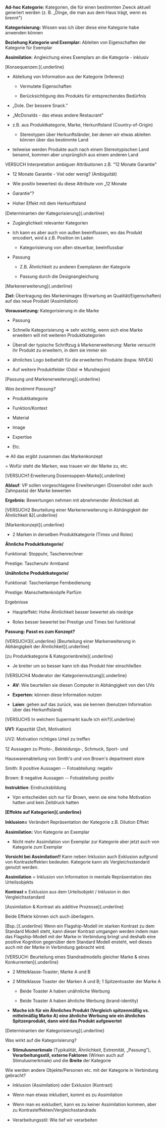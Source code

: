 **Ad-hoc Kategorie:** Kategorien, die für einen bestimmten Zweck aktuell
generiert werden (z. B. „Dinge, die man aus dem Haus trägt, wenn es
brennt")

**Kategorisierung:** Wissen was ich über diese eine Kategorie habe
anwenden können

**Beziehung Kategorie und Exemplar:** Ableiten von Eigenschaften der
Kategorie für Exemplar

**Assimilation**: Angleichung eines Exemplars an die Kategorie -
inklusiv

[Konsequenzen:]{.underline}

-   Ableitung von Information aus der Kategorie (Inferenz)

    -   Vermutete Eigenschaften

    -   Berücksichtigung des Produkts für entsprechendes Bedürfnis

<!-- -->

-   „Dole. Der bessere Snack."

-   „McDonalds - das etwas andere Restaurant"

<!-- -->

-   z.B. aus Produktkategorie, Marke, Herkunftsland (Country-of-Origin)

    -   Stereotypen über Herkunftsländer, bei denen wir etwas ableiten
        können über das bestimmte Land

<!-- -->

-   teilweise werden Produkte auch nach einem Stereotypischen Land
    benannt, kommen aber ursprünglich aus einem anderen Land

VERSUCH Interpretation ambiguer Attributionen z.B. "12 Monate Garantie"

-   12 Monate Garantie - Viel oder wenig? (Ambiguität)

-   Wie positiv bewertest du diese Attribute von „12 Monate

<!-- -->

-   Garantie"?

<!-- -->

-   Hoher Eﬀekt mit dem Herkunftsland

[Determinanten der Kategorisierung]{.underline}

-   Zugänglichkeit relevanter Kategorien

-   Ich kann es aber auch von außen beeinflussen, wo das Produkt
    encodiert, wird à z.B. Position im Laden

    -   Kategorisierung von aßen steuerbar, beeinflussbar

-   Passung

    -   Z.B. Ähnlichkeit zu anderen Exemplaren der Kategorie

    -   Passung durch die Designangleichung

[Markenerweiterung]{.underline}

**Ziel:** Übertragung des Markenimages (Erwartung an
Qualität/Eigenschaften) auf das neue Produkt (Assimilation)

**Voraussetzung:** Kategorisierung in die Marke

-   Passung

-   Schnelle Kategorisierung =\> sehr wichtig, wenn sich eine Marke
    erweitern will mit weiteren Produktkategorien

-   Überall der typische Schriftzug à Markenerweiterung: Marke versucht
    ihr Produkt zu erweitern, in dem sie immer ein

-   ähnliches Logo beibehält für die erweiterten Produkte (bspw. NIVEA)

-   Auf weitere Produktfelder (Odol =\> Mundregion)

[Passung und Markenerweiterung]{.underline}

*Was bestimmt Passung?*

-   Produktkategorie

-   Funktion/Kontext

-   Material

-   Image

-   Expertise

-   Etc.

=\> All das ergibt zusammen das Markenkonzept

= Wofür steht die Marken, was trauen wir der Marke zu, etc.

[VERSUCH1 Erweiterung Dosensuppen-Marke]{.underline}

**Ablauf**: VP sollen vorgeschlagene Erweiterungen (Dosenobst oder auch
Zahnpasta) der Marke bewerten

**Ergebnis:** Bewertungen nehmen mit abnehmender Ähnlichkeit ab

[VERSUCH2 Beurteilung einer Markenerweiterung in Abhängigkeit der
Ähnlichkeit &]{.underline}

[Markenkonzept]{.underline}

-   2 Marken in derselben Produktkategorie (Timex und Rolex)

**Ähnliche Produktkategorie/**

Funktional: Stoppuhr, Taschenrechner

Prestige: Taschenuhr Armband

**Unähnliche Produktkategorie/**

Funktional: Taschenlampe Fernbedienung

Prestige: Manschettenknöpfe Parfüm

Ergebnisse

-   Haupteﬀekt: Hohe Ähnlichkeit besser bewertet als niedrige

-   Rolex besser bewertet bei Prestige und Timex bei funktional

**Passung: Passt es zum Konzept?**

[VERSUCH3]{.underline} [Beurteilung einer Markenweiterung in
Abhängigkeit der Ähnlichkeit]{.underline}

[zu Produktkategorie & Kategorienbreite]{.underline}

-   Je breiter um so besser kann ich das Produkt hier einschließen

[VERSUCH4 Moderator der Kategoriennutzung]{.underline}

-   **AV**: Wie beurteilen sie diesen Computer in Abhängigkeit von den
    UVs

-   **Experten:** können diese Information nutzen

-   **Laien**: gehen auf das zurück, was sie kennen (benutzen
    Information über das Herkunftsland)

[VERSUCH5 In welchem Supermarkt kaufe ich ein?]{.underline}

**UV1**: Kapazität (Zeit, Motivation)

UV2: Motivation richtiges Urteil zu treﬀen

12 Aussagen zu Photo-, Bekleidungs-, Schmuck, Sport- und

Hauswarenabteilung von Smith's und von Brown's department store

Smith: 8 positive Aussagen -- Fotoabteilung: negativ

Brown: 8 negative Aussagen -- Fotoabteilung: positiv

**Instruktion**: Eindrucksbildung

-   Vpn entscheiden sich nur für Brown, wenn sie eine hohe Motivation
    hatten und kein Zeitdruck hatten

**[Effekte auf Kategorien]{.underline}**

**Inklusion=** Verändert Repräsentation der Kategorie z.B. Dilution
Eﬀekt

**Assimilation:** Von Kategorie an Exemplar

-   Nicht mehr Assimilation von Exemplar zur Kategorie aber jetzt auch
    von Kategorie zum Exemplar

**Vorsicht bei Assimilation!!** Kann neben Inklusion auch Exklusion
aufgrund von Kontrasteffekten bedeuten. Kategorie kann als
Vergleichsstandard genutzt werden.

**Assimilation** = Inklusion von Information in mentale Repräsentation
des Urteilsobjekts

**Kontrast =** Exklusion aus dem Urteilsobjekt / Inklusion in den
Vergleichsstandard

[Assimilation & Kontrast als additive Prozesse]{.underline}

Beide Effekte können sich auch überlagern.

[Bsp.:]{.underline} Wenn ein Flagship-Modell im starken Kontrast zu dem
Standard Modell steht, kann dieser Kontrast umgangen werden indem man
das Flagship-Modell mit der Marke in Verbindung bringt und deshalb eine
positive Kognition gegenüber dem Standard Modell ensteht, weil dieses
auch mit der Marke in Verbindung gebracht wird.

[VERSUCH: Beurteilung eines Standradmodells gleicher Marke & eines
Konkurrenten]{.underline}

-   2 Mittelklasse-Toaster; Marke A und B

-   2 Mittelklasse Toaster der Marken A und B; 1 Spitzentoaster der
    Marke A

    -   Beide Toaster A haben unähnliche Werbung

    -   Beide Toaster A haben ähnliche Werbung (brand-identity)

<!-- -->

-   **Mache ich für ein Ähnliches Produkt (Vergleich spitzenmäßig vs.
    mittelmäßig Marke A) eine ähnliche Werbung wie ein ähnliches
    Spitzenprodukt, dann wird das Produkt aufgewertet**

[Determinanten der Kategorisierung]{.underline}

Was wirkt auf die Kategorisierung?

-   **Stimulusmerkmale** (Typikalität, Ähnlichkeit, Extremität,
    „Passung"), **Verarbeitungsstil, externe Faktoren** (Wirken auch auf
    Stimulusmerkmale) und die **Breite** der Kategorie

Wie werden andere Objekte/Personen etc. mit der Kategorie in Verbindung
gebracht?

-   Inklusion (Assimilation) oder Exklusion (Kontrast)

<!-- -->

-   Wenn man etwas inkludiert, kommt es zu Assimilation

-   Wenn man es exkludiert, kann es zu keiner Assimilation kommen, aber
    zu Kontrasteﬀekten/Vergleichsstandrads

-   Verarbeitungsstil: Wie tief wir verarbeiten
